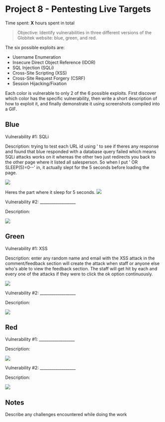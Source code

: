 # Project 8 - Pentesting Live Targets

Time spent: **X** hours spent in total

> Objective: Identify vulnerabilities in three different versions of the Globitek website: blue, green, and red.

The six possible exploits are:

* Username Enumeration
* Insecure Direct Object Reference (IDOR)
* SQL Injection (SQLi)
* Cross-Site Scripting (XSS)
* Cross-Site Request Forgery (CSRF)
* Session Hijacking/Fixation

Each color is vulnerable to only 2 of the 6 possible exploits. First discover which color has the specific vulnerability, then write a short description of how to exploit it, and finally demonstrate it using screenshots compiled into a GIF.

## Blue

Vulnerability #1: SQLi

Description: trying to test each URL id using ' to see if theres any response and found that blue responded with a database query failed which means SQLi attacks works on it whereas the other two just redirects you back to the other page where it listed all salesperson. So when I put ' OR SLEEP(5)=0--' in, it actually slept for the 5 seconds before loading the page.

<img src="https://user-images.githubusercontent.com/91004979/163130805-b3c96837-2489-4e14-952f-81074493d41f.gif">

Heres the part where it sleep for 5 seconds.
<img src="https://user-images.githubusercontent.com/91004979/163131324-096eb690-bb98-4785-a782-74537a0f7ece.gif">


Vulnerability #2: __________________

Description:

<img src="blue-vuln2.gif">

## Green

Vulnerability #1: XSS

Description: enter any random name and email with the XSS attack in the comment/feedback section will create the attack when staff or anyone else who's able to view the feedback section. The staff will get hit by each and every one of the attacks if they were to click the ok option continuously.

<img src="https://user-images.githubusercontent.com/91004979/163120045-9748bc7f-3dad-4eef-9fe5-36f7be09a2d6.gif">

Vulnerability #2: __________________

Description: 

<img src="green-vuln2.gif">


## Red

Vulnerability #1: __________________

Description:

<img src="red-vuln1.gif">

Vulnerability #2: __________________

Description:

<img src="red-vuln2.gif">


## Notes

Describe any challenges encountered while doing the work
